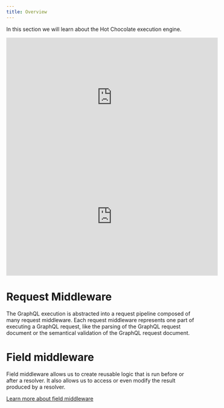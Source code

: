 ```yaml
---
title: Overview
---
```


In this section we will learn about the Hot Chocolate execution engine.

<iframe width="560" height="315"
src="https://www.youtube.com/embed/Ut33sSTYmgw"frameborder="0"
allowfullscreen></iframe>

<iframe width="560" height="315"
src="https://www.youtube.com/embed/WU553aF-AWQ"frameborder="0"
allowfullscreen></iframe>

# Request Middleware

The GraphQL execution is abstracted into a request pipeline composed of many request middleware. Each request middleware represents one part of executing a GraphQL request, like the parsing of the GraphQL request document or the semantical validation of the GraphQL request document.

# Field middleware

Field middleware allows us to create reusable logic that is run before or after a resolver. It also allows us to access or even modify the result produced by a resolver.

[Learn more about field middleware](/docs/hotchocolate/execution-engine/field-middleware)
